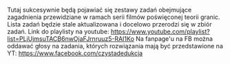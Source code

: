 Tutaj sukcesywnie będą pojawiać się zestawy zadań obejmujące zagadnienia przewidziane w ramach serii filmów poświęconej teorii granic. Lista zadań będzie stale aktualizowana i docelowo przerodzi się w zbiór zadań.
Link do playlisty na youtube: https://www.youtube.com/playlist?list=PLjUjmsuTACB6nwOjaFJrnruuz5-RAI1Ko
Na fanpage'u na FB można oddawać głosy na zadania, których rozwiązania mają być przedstawione na YT: https://www.facebook.com/czystadedukcja